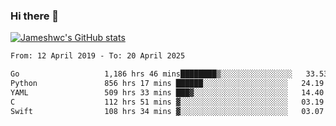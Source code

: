 ### Hi there 👋

[![Jameshwc's GitHub stats](https://github-readme-stats.vercel.app/api?username=jameshwc)](https://github.com/anuraghazra/github-readme-stats)

<!--START_SECTION:waka-->

```txt
From: 12 April 2019 - To: 20 April 2025

Go                   1,186 hrs 46 mins████████▒░░░░░░░░░░░░░░░░   33.53 %
Python               856 hrs 17 mins ██████░░░░░░░░░░░░░░░░░░░   24.19 %
YAML                 509 hrs 33 mins ███▓░░░░░░░░░░░░░░░░░░░░░   14.40 %
C                    112 hrs 51 mins ▓░░░░░░░░░░░░░░░░░░░░░░░░   03.19 %
Swift                108 hrs 34 mins ▓░░░░░░░░░░░░░░░░░░░░░░░░   03.07 %
```

<!--END_SECTION:waka-->
